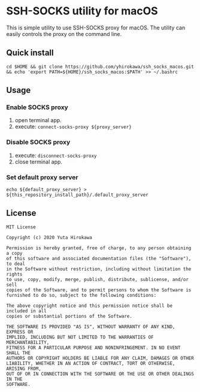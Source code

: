 # SSH-SOCKS utility for macOS

This is simple utility to use SSH-SOCKS proxy for macOS.
The utility can easily controls the proxy on the command line.

## Quick install

    cd $HOME && git clone https://github.com/yhirokawa/ssh_socks_macos.git && echo 'export PATH=${HOME}/ssh_socks_macos:$PATH' >> ~/.bashrc

## Usage

### Enable SOCKS proxy

1. open terminal app.
2. execute: `connect-socks-proxy ${proxy_server}`

### Disable SOCKS proxy

1. execute: `disconnect-socks-proxy`
2. close terminal app.

### Set default proxy server

    echo ${default_proxy_server} > ${this_repository_install_path}/.default_proxy_server

## License

    MIT License
    
    Copyright (c) 2020 Yuta Hirokawa
    
    Permission is hereby granted, free of charge, to any person obtaining a copy
    of this software and associated documentation files (the "Software"), to deal
    in the Software without restriction, including without limitation the rights
    to use, copy, modify, merge, publish, distribute, sublicense, and/or sell
    copies of the Software, and to permit persons to whom the Software is
    furnished to do so, subject to the following conditions:
    
    The above copyright notice and this permission notice shall be included in all
    copies or substantial portions of the Software.
    
    THE SOFTWARE IS PROVIDED "AS IS", WITHOUT WARRANTY OF ANY KIND, EXPRESS OR
    IMPLIED, INCLUDING BUT NOT LIMITED TO THE WARRANTIES OF MERCHANTABILITY,
    FITNESS FOR A PARTICULAR PURPOSE AND NONINFRINGEMENT. IN NO EVENT SHALL THE
    AUTHORS OR COPYRIGHT HOLDERS BE LIABLE FOR ANY CLAIM, DAMAGES OR OTHER
    LIABILITY, WHETHER IN AN ACTION OF CONTRACT, TORT OR OTHERWISE, ARISING FROM,
    OUT OF OR IN CONNECTION WITH THE SOFTWARE OR THE USE OR OTHER DEALINGS IN THE
    SOFTWARE.
